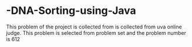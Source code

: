 # -DNA-Sorting-using-Java
This problem of the project is collected from is collected from uva online judge. This problem is  selected from problem set and the problem number is 612
